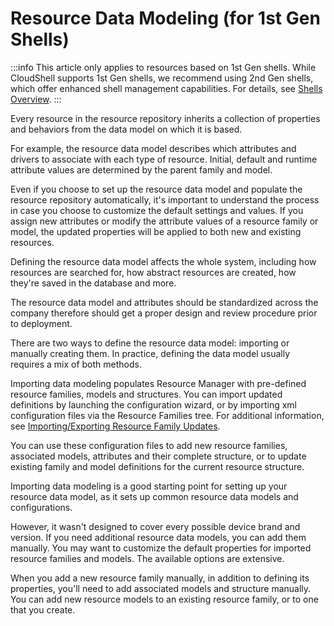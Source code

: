 # Resource Data Modeling (for 1st Gen Shells)

:::info
This article only applies to resources based on 1st Gen shells. While CloudShell supports 1st Gen shells, we recommend using 2nd Gen shells, which offer enhanced shell management capabilities. For details, see [Shells Overview](https://help.quali.com/Online%20Help/0.0/Portal/Content/CSP/LAB-MNG/Features/Shells.htm).
:::

Every resource in the resource repository inherits a collection of properties and behaviors from the data model on which it is based.

For example, the resource data model describes which attributes and drivers to associate with each type of resource. Initial, default and runtime attribute values are determined by the parent family and model.

Even if you choose to set up the resource data model and populate the resource repository automatically, it's important to understand the process in case you choose to customize the default settings and values. If you assign new attributes or modify the attribute values of a resource family or model, the updated properties will be applied to both new and existing resources.

Defining the resource data model affects the whole system, including how resources are searched for, how abstract resources are created, how they're saved in the database and more.

The resource data model and attributes should be standardized across the company therefore should get a proper design and review procedure prior to deployment.

There are two ways to define the resource data model: importing or manually creating them. In practice, defining the data model usually requires a mix of both methods.

Importing data modeling populates Resource Manager with pre-defined resource families, models and structures. You can import updated definitions by launching the configuration wizard, or by importing xml configuration files via the Resource Families tree. For additional information, see [Importing/Exporting Resource Family Updates](https://help.quali.com/Online%20Help/0.0/Portal/Content/Admn/Imprt-Rsrc-Fmli-Updt.htm).

You can use these configuration files to add new resource families, associated models, attributes and their complete structure, or to update existing family and model definitions for the current resource structure.

Importing data modeling is a good starting point for setting up your resource data model, as it sets up common resource data models and configurations.

However, it wasn't designed to cover every possible device brand and version. If you need additional resource data models, you can add them manually. You may want to customize the default properties for imported resource families and models. The available options are extensive.

When you add a new resource family manually, in addition to defining its properties, you'll need to add associated models and structure manually. You can add new resource models to an existing resource family, or to one that you create.
